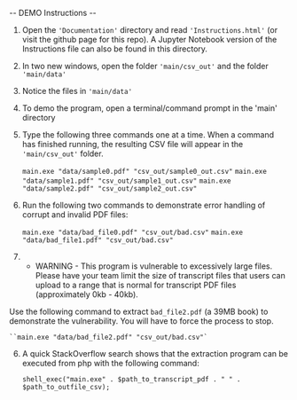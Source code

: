  -- DEMO Instructions --

1. Open the `'Documentation'` directory and read `'Instructions.html'` (or visit the github page for this repo). A Jupyter Notebook version of the Instructions file can also be found in this directory.

2. In two new windows, open the folder `'main/csv_out'` and the folder `'main/data'`

3. Notice the files in `'main/data'`

2. To demo the program, open a terminal/command prompt in the 'main' directory

3. Type the following three commands one at a time. When a command has finished running, the resulting CSV file will appear in the `'main/csv_out'` folder.

	`main.exe "data/sample0.pdf" "csv_out/sample0_out.csv"`
	`main.exe "data/sample1.pdf" "csv_out/sample1_out.csv"`
	`main.exe "data/sample2.pdf" "csv_out/sample2_out.csv"`

4. Run the following two commands to demonstrate error handling of corrupt and invalid PDF files:

	`main.exe "data/bad_file0.pdf" "csv_out/bad.csv"`
	`main.exe "data/bad_file1.pdf" "csv_out/bad.csv"`

5. - WARNING - This program is vulnerable to excessively large files. Please have your team limit the size of transcript files that users can upload to a range that is normal for transcript PDF files (approximately 0kb - 40kb).

Use the following command to extract `bad_file2.pdf` (a 39MB book) to demonstrate the vulnerability. You will have to force the process to stop.

	``main.exe "data/bad_file2.pdf" "csv_out/bad.csv"`


6. A quick StackOverflow search shows that the extraction program can be executed from php with the following command:

   `shell_exec("main.exe" . $path_to_transcript_pdf . " " . $path_to_outfile_csv);`
